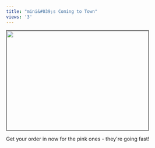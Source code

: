 ```yaml
---
title: "mini&#039;s Coming to Town"
views: '3'
---
```

<p><img src="http://ccs.usask.ca/images/indexads/ipod-mini.jpg" width="390" height="273" border="1"></p>
<p>Get your order in now for the pink ones - they're going fast!</p>
